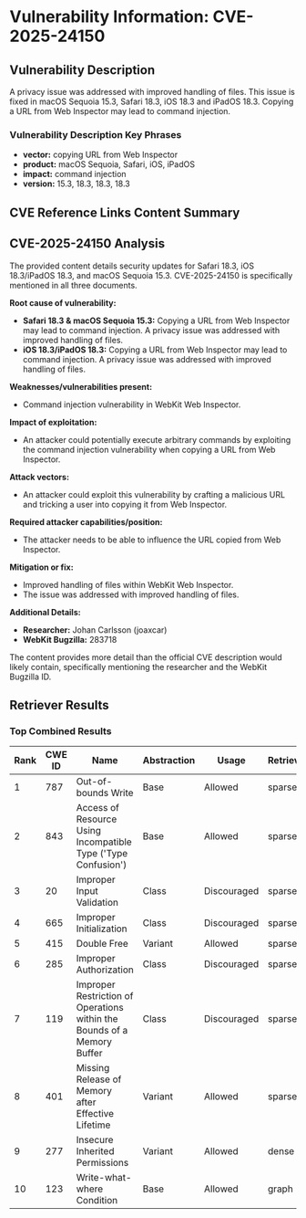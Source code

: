 # Vulnerability Information: CVE-2025-24150

## Vulnerability Description
A privacy issue was addressed with improved handling of files. This issue is fixed in macOS Sequoia 15.3, Safari 18.3, iOS 18.3 and iPadOS 18.3. Copying a URL from Web Inspector may lead to command injection.

### Vulnerability Description Key Phrases
- **vector:** copying URL from Web Inspector
- **product:** macOS Sequoia, Safari, iOS, iPadOS
- **impact:** command injection
- **version:** 15.3, 18.3, 18.3, 18.3

## CVE Reference Links Content Summary
## CVE-2025-24150 Analysis

The provided content details security updates for Safari 18.3, iOS 18.3/iPadOS 18.3, and macOS Sequoia 15.3.  CVE-2025-24150 is specifically mentioned in all three documents.

**Root cause of vulnerability:**

*   **Safari 18.3 & macOS Sequoia 15.3:** Copying a URL from Web Inspector may lead to command injection. A privacy issue was addressed with improved handling of files.
*   **iOS 18.3/iPadOS 18.3:** Copying a URL from Web Inspector may lead to command injection. A privacy issue was addressed with improved handling of files.

**Weaknesses/vulnerabilities present:**

*   Command injection vulnerability in WebKit Web Inspector.

**Impact of exploitation:**

*   An attacker could potentially execute arbitrary commands by exploiting the command injection vulnerability when copying a URL from Web Inspector.

**Attack vectors:**

*   An attacker could exploit this vulnerability by crafting a malicious URL and tricking a user into copying it from Web Inspector.

**Required attacker capabilities/position:**

*   The attacker needs to be able to influence the URL copied from Web Inspector.

**Mitigation or fix:**

*   Improved handling of files within WebKit Web Inspector.
*   The issue was addressed with improved handling of files.

**Additional Details:**

*   **Researcher:** Johan Carlsson (joaxcar)
*   **WebKit Bugzilla:** 283718

The content provides more detail than the official CVE description would likely contain, specifically mentioning the researcher and the WebKit Bugzilla ID.

## Retriever Results

### Top Combined Results

| Rank | CWE ID | Name | Abstraction | Usage  | Retrievers | Individual Scores |
|------|--------|------|-------------|-------|------------|-------------------|
| 1 | 787 | Out-of-bounds Write | Base | Allowed | sparse | 0.088 |
| 2 | 843 | Access of Resource Using Incompatible Type ('Type Confusion') | Base | Allowed | sparse | 0.084 |
| 3 | 20 | Improper Input Validation | Class | Discouraged | sparse | 0.082 |
| 4 | 665 | Improper Initialization | Class | Discouraged | sparse | 0.078 |
| 5 | 415 | Double Free | Variant | Allowed | sparse | 0.076 |
| 6 | 285 | Improper Authorization | Class | Discouraged | sparse | 0.073 |
| 7 | 119 | Improper Restriction of Operations within the Bounds of a Memory Buffer | Class | Discouraged | sparse | 0.073 |
| 8 | 401 | Missing Release of Memory after Effective Lifetime | Variant | Allowed | sparse | 0.072 |
| 9 | 277 | Insecure Inherited Permissions | Variant | Allowed | dense | 0.546 |
| 10 | 123 | Write-what-where Condition | Base | Allowed | graph | 0.003 |

